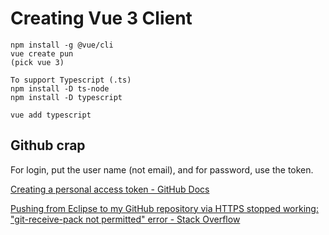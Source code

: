 # Creating Vue 3 Client

```
npm install -g @vue/cli
vue create pun
(pick vue 3)

To support Typescript (.ts)
npm install -D ts-node
npm install -D typescript

vue add typescript
```

## Github crap

For login, put the user name (not email), and for password, use the token. 

[Creating a personal access token - GitHub Docs](https://docs.github.com/en/authentication/keeping-your-account-and-data-secure/creating-a-personal-access-token)

[Pushing from Eclipse to my GitHub repository via HTTPS stopped working: &quot;git-receive-pack not permitted&quot; error - Stack Overflow](https://stackoverflow.com/questions/68790276/pushing-from-eclipse-to-my-github-repository-via-https-stopped-working-git-rec)
